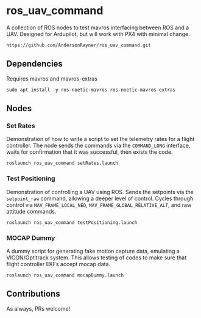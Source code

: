 # ros_uav_command
A collection of ROS nodes to test mavros interfacing between ROS and a UAV.
Designed for Ardupilot, but will work with PX4 with minimal change.

```
https://github.com/AndersonRayner/ros_uav_command.git
```

## Dependencies
Requires mavros and mavros-extras
```
sudo apt install -y ros-noetic-mavros ros-noetic-mavros-extras
```

## Nodes
### Set Rates
Demonstration of how to write a script to set the telemetry rates for a flight controller.
The node sends the commands via the `COMMAND_LONG` interface, waits for confirmation that it was successful, then exists the code.
```
roslaunch ros_uav_command setRates.launch
```

### Test Positioning
Demonstration of controlling a UAV using ROS.
Sends the setpoints via the `setpoint_raw` command, allowing a deeper level of control.
Cycles through control via `MAV_FRAME_LOCAL_NED`, `MAV_FRAME_GLOBAL_RELATIVE_ALT`, and raw attitude commands.
```
roslaunch ros_uav_command testPositioning.launch
```

### MOCAP Dummy
A dummy script for generating fake motion capture data, emulating a VICON/Optitrack system.
This allows testing of codes to make sure that flight controller EKFs accept mocap data.
```
roslaunch ros_uav_command mocapDummy.launch
```

## Contributions
As always, PRs welcome!
